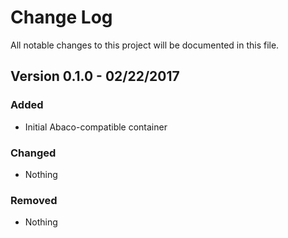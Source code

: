 # Change Log

All notable changes to this project will be documented in this file.

## Version 0.1.0 - 02/22/2017
### Added
* Initial Abaco-compatible container

### Changed
* Nothing

### Removed
* Nothing
